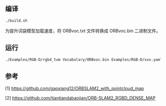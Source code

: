 ## 编译

```bash
./build.sh
```

为提升词袋模型加载速度，将 ORBvoc.txt 文件转换成 ORBvoc.bin 二进制文件。

## 运行
```bash
./Examples/RGB-D/rgbd_tum Vocabulary/ORBvoc.bin Examples/RGB-D/xxx.yaml data_path associate_file
```


## 参考
[1] https://github.com/gaoxiang12/ORBSLAM2_with_pointcloud_map

[2] https://github.com/tiantiandabaojian/ORB-SLAM2_RGBD_DENSE_MAP
